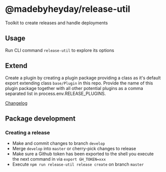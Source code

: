 # @madebyheyday/release-util

Toolkit to create releases and handle deployments

## Usage

Run CLI command `release-util` to explore its options

## Extend

Create a plugin by creating a plugin package providing a class as it's default export extending class `base/Plugin` in this repo. Provide the name of this plugin package together with all other potential plugins as a comma separated list in process.env.RELEASE_PLUGINS.

[Changelog](./CHANGELOG.md)

## Package development

### Creating a release
- Make and commit changes to branch `develop`
- Merge `develop` into `master` or cherry-pick changes to release
- Make sure a Github token has been exported to the shell you execute the next command in via `export GH_TOKEN=xxx`
- Execute `npm run release-util release create` on branch `master`